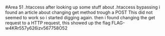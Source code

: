 #Area 51 .htaccess
after looking up some stuff about .htaccess bypassing i found an article about changing get method trough a POST
This did not seemed to work so i started digging again.
then i found changing the get request to a HTTP request, this showed up the flag FLAG-w4KRr557y626izv567758O52
